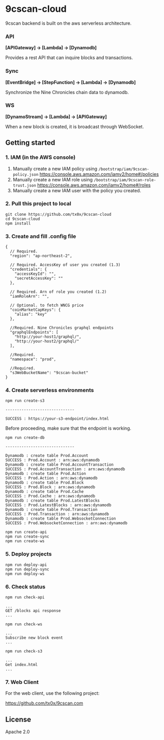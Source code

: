 # 9cscan-cloud
9cscan backend is built on the aws serverless architecture.

### API
**[APIGateway] -> [Lambda] -> [Dynamodb]**

Provides a rest API that can inquire blocks and transactions.

### Sync
**[EventBridge] -> [StepFunction] -> [Lambda] -> [Dynamodb]**

Synchronize the Nine Chronicles chain data to dynamodb.

### WS
**[DynamoStream] -> [Lambda] -> [APIGateway]**

When a new block is created, it is broadcast through WebSocket.

## Getting started
### 1. IAM (in the AWS console)
1. Manually create a new IAM policy using `/bootstrap/iam/9cscan-policy.json`
   https://console.aws.amazon.com/iamv2/home#/policies
2. Manually create a new IAM role using `/bootstrap/iam/9cscan-role-trust.json`
   https://console.aws.amazon.com/iamv2/home#/roles
3. Manually create a new IAM user with the policy you created.

### 2. Pull this project to local

```
git clone https://github.com/tx0x/9cscan-cloud
cd 9cscan-cloud
npm install
```

### 3. Create and fill .config file

```
{
  // Required.
  "region": "ap-northeast-2",
  
  // Required. AccessKey of user you created (1.3)
  "credentials": {
    "accessKeyId": "",
    "secretAccessKey": ""
  },
  
  // Required. Arn of role you created (1.2)
  "iamRoleArn": "",

  // Optional. to fetch WNCG price
  "coinMarketCapKeys": {
    "alias": "key" 
  },
  
  //Required. Nine Chronicles graphql endpoints
  "graphqlEndpoints": [
    "http://your-host1/graphql/",
    "http://your-host2/graphql/"
  ],
  
  //Required.
  "namespace": "prod",
  
  //Required.
  "s3WebBucketName": "9cscan-bucket"
}
```


### 4. Create serverless environments

```
npm run create-s3

------------------------------

SUCCESS : https://your-s3-endpoint/index.html

```

Before proceeding, make sure that the endpoint is working.

```
npm run create-db

------------------------------

Dynamodb : create table Prod.Account
SUCCESS : Prod.Account : arn:aws:dynamodb
Dynamodb : create table Prod.AccountTransaction
SUCCESS : Prod.AccountTransaction : arn:aws:dynamodb
Dynamodb : create table Prod.Action
SUCCESS : Prod.Action : arn:aws:dynamodb
Dynamodb : create table Prod.Block
SUCCESS : Prod.Block : arn:aws:dynamodb
Dynamodb : create table Prod.Cache
SUCCESS : Prod.Cache : arn:aws:dynamodb
Dynamodb : create table Prod.LatestBlocks
SUCCESS : Prod.LatestBlocks : arn:aws:dynamodb
Dynamodb : create table Prod.Transaction
SUCCESS : Prod.Transaction : arn:aws:dynamodb
Dynamodb : create table Prod.WebsocketConnection
SUCCESS : Prod.WebsocketConnection : arn:aws:dynamodb

```

```
npm run create-api
npm run create-sync
npm run create-ws
```

### 5. Deploy projects

```
npm run deploy-api
npm run deploy-sync
npm run deploy-ws
```

### 6. Check status

```
npm run check-api

...
GET /blocks api response
...
```

```
npm run check-ws

...
Subscribe new block event
...
```

```
npm run check-s3

...
Get index.html
...
```

### 7. Web Client
For the web client, use the following project:

https://github.com/tx0x/9cscan.com

## License

Apache 2.0